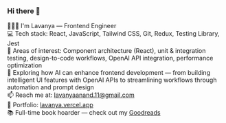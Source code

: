 ### Hi there 👋

👩🏻‍💻 I'm Lavanya — Frontend Engineer  
💻 Tech stack: React, JavaScript, Tailwind CSS, Git, Redux, Testing Library, Jest  
🌱 Areas of interest: Component architecture (React), unit & integration testing, design-to-code workflows, OpenAI API integration, performance optimization  
🧭 Exploring how AI can enhance frontend development — from building intelligent UI features with OpenAI APIs to streamlining workflows through automation and prompt design  
📫 Reach me at: lavanyaanand.11@gmail.com  
💼 Portfolio: [lavanya.vercel.app](https://lavanya.vercel.app/)  
📚 Full-time book hoarder — check out my [Goodreads](https://www.goodreads.com/user/show/27868764-lavanya-anantha-narayanan)
